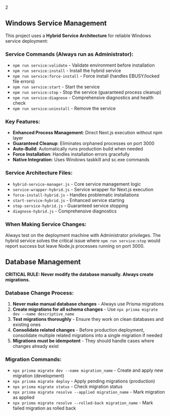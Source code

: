 2

## Windows Service Management
This project uses a **Hybrid Service Architecture** for reliable Windows service deployment:

### Service Commands (Always run as Administrator):
- `npm run service:validate` - Validate environment before installation
- `npm run service:install` - Install the hybrid service
- `npm run service:force-install` - Force install (handles EBUSY/locked file errors)
- `npm run service:start` - Start the service 
- `npm run service:stop` - Stop the service (guaranteed process cleanup)
- `npm run service:diagnose` - Comprehensive diagnostics and health check
- `npm run service:uninstall` - Remove the service

### Key Features:
- **Enhanced Process Management**: Direct Next.js execution without npm layer
- **Guaranteed Cleanup**: Eliminates orphaned processes on port 3000
- **Auto-Build**: Automatically runs production build when needed
- **Force Installation**: Handles installation errors gracefully
- **Native Integration**: Uses Windows taskkill and sc.exe commands

### Service Architecture Files:
- `hybrid-service-manager.js` - Core service management logic
- `service-wrapper-hybrid.js` - Service wrapper for Next.js execution
- `force-install-hybrid.js` - Handles problematic installations
- `start-service-hybrid.js` - Enhanced service starting
- `stop-service-hybrid.js` - Guaranteed service stopping
- `diagnose-hybrid.js` - Comprehensive diagnostics

### When Making Service Changes:
Always test on the deployment machine with Administrator privileges. The hybrid service solves the critical issue where `npm run service:stop` would report success but leave Node.js processes running on port 3000.

## Database Management
**CRITICAL RULE: Never modify the database manually. Always create migrations.**

### Database Change Process:
1. **Never make manual database changes** - Always use Prisma migrations
2. **Create migrations for all schema changes** - Use `npx prisma migrate dev --name descriptive_name`
3. **Test migrations thoroughly** - Ensure they work on clean databases and existing ones
4. **Consolidate related changes** - Before production deployment, consolidate multiple related migrations into a single migration if needed
5. **Migrations must be idempotent** - They should handle cases where changes already exist

### Migration Commands:
- `npx prisma migrate dev --name migration_name` - Create and apply new migration (development)
- `npx prisma migrate deploy` - Apply pending migrations (production)  
- `npx prisma migrate status` - Check migration status
- `npx prisma migrate resolve --applied migration_name` - Mark migration as applied
- `npx prisma migrate resolve --rolled-back migration_name` - Mark failed migration as rolled back